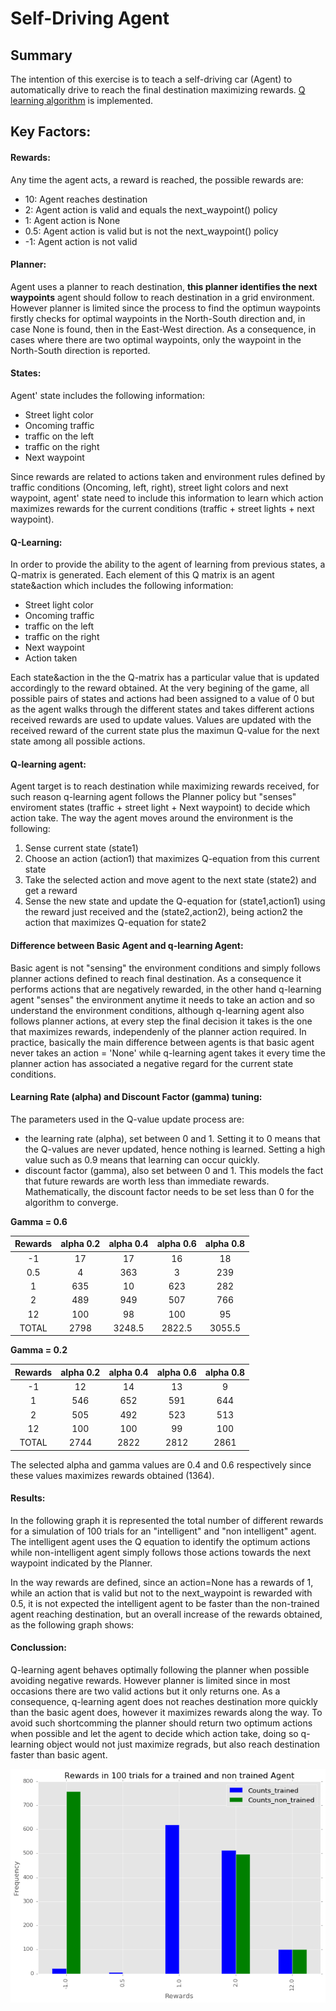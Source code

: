 # Self-Driving Agent

## Summary
The intention of this exercise is to teach a self-driving car (Agent) to automatically drive to reach the final destination maximizing rewards. [Q learning algorithm](http://www.cse.unsw.edu.au/~cs9417ml/RL1/algorithms.html) is implemented.

## Key Factors:
#### Rewards:
Any time the agent acts, a reward is reached, the possible rewards are:
 - 10:  Agent reaches destination
 - 2:   Agent action is valid and equals the next_waypoint() policy
 - 1:   Agent action is None
 - 0.5: Agent action is valid but is not the next_waypoint() policy
 - -1:  Agent action is not valid

#### Planner:
Agent uses a planner to reach destination, **this planner identifies the next waypoints** agent should follow to reach destination in a grid environment. However planner is limited since the process to find the optimun waypoints firstly checks for optimal waypoints in the North-South direction and, in case None is found, then in the East-West direction. As a consequence, in cases where there are two optimal waypoints, only the waypoint in the North-South direction is reported.

#### States:
Agent' state includes the following information:
 - Street light color 
 - Oncoming traffic 
 - traffic on the left 
 - traffic on the right
 - Next waypoint

Since rewards are related to actions taken and environment rules defined by traffic conditions (Oncoming, left, right), street light colors and next waypoint, agent' state need to include this information to learn which action maximizes rewards for the current conditions (traffic + street lights + next waypoint).

#### Q-Learning:
In order to provide the ability to the agent of learning from previous states, a Q-matrix is generated. Each element of this Q matrix is an agent state&action which includes the following information: 
 - Street light color 
 - Oncoming traffic 
 - traffic on the left 
 - traffic on the right
 - Next waypoint
 - Action taken

Each state&action in the the Q-matrix has a particular value that is updated accordingly to the reward obtained. At the very begining of the game, all possible pairs of states and actions had been assigned to a value of 0 but as the agent walks through the different states and takes different actions received rewards are used to update values. Values are updated with the received reward of the current state plus the maximun Q-value for the next state among all possible actions.

#### Q-learning agent:
Agent target is to reach destination while maximizing rewards received, for such reason q-learning agent follows the Planner policy but "senses" enviroment states (traffic + street light + Next waypoint) to decide which action take. The way the agent moves around the environment is the following:

1. Sense current state (state1)
2. Choose an action (action1) that maximizes Q-equation from this current state
3. Take the selected action and move agent to the next state (state2) and get a reward
4. Sense the new state and update the Q-equation for (state1,action1) using the reward just received and the (state2,action2), being action2 the action that maximizes Q-equation for state2 


#### Difference between Basic Agent and q-learning Agent:
Basic agent is not "sensing" the environment conditions and simply follows planner actions defined to reach final destination. As a consequence it performs actions that are negatively rewarded, in the other hand q-learning agent "senses" the environment anytime it needs to take an action and so understand the environment conditions, although q-learning agent also follows planner actions, at every step the final decision it takes is the one that maximizes rewards, independenly of the planner action required. In practice, basically the main difference between agents is that basic agent never takes an action = 'None' while q-learning agent takes it every time the planner action has associated a negative regard for the current state conditions.

#### Learning Rate (alpha) and Discount Factor (gamma) tuning:
The parameters used in the Q-value update process are:

 - the learning rate (alpha), set between 0 and 1. Setting it to 0 means that the Q-values are never updated, hence nothing is learned. Setting a high value such as 0.9 means that learning can occur quickly.
 - discount factor (gamma), also set between 0 and 1. This models the fact that future rewards are worth less than immediate rewards. Mathematically, the discount factor needs to be set less than 0 for the algorithm to converge.

**Gamma = 0.6**

|Rewards|alpha 0.2|alpha 0.4|alpha 0.6|alpha 0.8|
|:-----:|:-----:|:-----:|:-----:|:-----:|				
|-1|17|17|16|18|
|0.5|4|363|3|239|
|1|635|10|623|282|
|2|489|949|507|766|
|12|100|98|100|95|
|TOTAL|2798|3248.5|2822.5|3055.5|

**Gamma = 0.2**

|Rewards|alpha 0.2|alpha 0.4|alpha 0.6|alpha 0.8|
|:-----:|:-----:|:-----:|:-----:|:-----:|				
|-1|12|14|13|9|
|1|546|652|591|644|
|2|505|492|523|513|
|12|100|100|99|100|
|TOTAL|2744|2822|2812|2861|

The selected alpha and gamma values are 0.4 and 0.6 respectively since these values maximizes rewards obtained (1364).


#### Results:
In the following graph it is represented the total number of different rewards for a simulation of 100 trials for an "intelligent" and "non intelligent" agent. The intelligent agent uses the Q equation to identify the optimum actions while non-intelligent agent simply follows those actions towards the next waypoint indicated by the Planner.

In the way rewards are defined, since an action=None has a rewards of 1, while an action that is valid but not to the next_waypoint is rewarded with 0.5, it is not expected the intelligent agent to be faster than the non-trained agent reaching destination, but an overall increase of the rewards obtained, as the following graph shows:

#### Conclussion:
Q-learning agent behaves optimally following the planner when possible avoiding negative rewards. However planner is limited since in most occasions there are two valid actions but it only returns one. As a consequence, q-learning agent does not reaches destination more quickly than the basic agent does, however it maximizes rewards along the way. To avoid such shortcomming the planner should return two optimum actions when possible and let the agent to decide which action take, doing so q-learning object would not just maximize regrads, but also reach destination faster than basic agent.


![Rewards](rewards.png?raw=true)